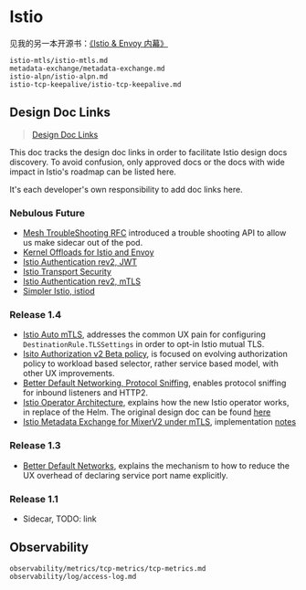 # Istio

见我的另一本开源书：[《Istio & Envoy 内幕》](https://istio-insider.mygraphql.com/)

```{toctree}
istio-mtls/istio-mtls.md
metadata-exchange/metadata-exchange.md
istio-alpn/istio-alpn.md
istio-tcp-keepalive/istio-tcp-keepalive.md
```

## Design Doc Links
> [Design Doc Links](https://github.com/istio/istio/wiki/Design-Doc-Links)

This doc tracks the design doc links in order to facilitate Istio design docs discovery. To avoid confusion, only approved docs or the docs with wide impact in Istio's roadmap can be listed here.

It's each developer's own responsibility to add doc links here.

### Nebulous Future

- [Mesh TroubleShooting RFC](https://docs.google.com/document/d/11P6OXlITExJvFqzsWfFu9WhFLjY6uqOcCUKqPVgSSoc/edit#) introduced a trouble shooting API to allow us make sidecar out of the pod.
- [Kernel Offloads for Istio and Envoy](https://docs.google.com/document/d/1y4k35xr38y1Hp98bu3zh7B_rZZf8ItVG86o9Oc5L7LM)
- [Istio Authentication rev2, JWT](https://docs.google.com/document/d/1f1ZVCUa7ktuoFKKFATCXfu9qFFFXX-7UMAJQtmMPuS4)
- [Istio Transport Security](https://docs.google.com/document/d/1ubUG78rNQbwwkqpvYcr7KgM14kEHwitSsuorCZjR6qY/edit?ts=5db9c907)
- [Istio Authentication rev2, mTLS](https://docs.google.com/document/d/1RAsCl4n_F75ANAXrbI9tllA8QmE4etQ3HBHXNjxLPTo)
- [Simpler Istio, istiod](https://docs.google.com/document/d/1v8BxI07u-mby5f5rCruwF7odSXgb9G8-C9W5hQtSIAg)

### Release 1.4

- [Istio Auto mTLS](https://docs.google.com/document/d/1yEMDRO2FZCyZnDK1AzNmjQtbtQqE7wN8YoM65FAH7uA), addresses the common UX pain for configuring `DestinationRule.TLSSettings` in order to opt-in Istio mutual TLS.
- [Isito Authorization v2 Beta policy](https://docs.google.com/document/d/1diwa9oYVwmLtarXb-kfWPq-Ul3O2Ic3b8Y21Z3R8DzQ), is focused on evolving authorization policy to workload based selector, rather service based model, with other UX improvements.
- [Better Default Networking, Protocol Sniffing](https://docs.google.com/document/d/1l0oVAneaLLp9KjVOQSb3bwnJJpjyxU_xthpMKFM_l7o/edit#), enables protocol sniffing for inbound listeners and HTTP2.
- [Istio Operator Architecture](https://github.com/istio/operator/blob/release-1.4/ARCHITECTURE.md), explains how the new Istio operator works, in replace of the Helm. The original design doc can be found [here](https://docs.google.com/document/d/11j9ZtYWNWnxQYnZy8ayZav1FMwTH6F6z6fkDYZ7V298/edit#heading=h.qex63c29z2to)
- [Istio Metadata Exchange for MixerV2 under mTLS](https://docs.google.com/document/d/1bWQAsrBZguk5HCmBVDEgEMVGS91r9uh3SIr7D7ELZBk/edit#), implementation [notes](https://docs.google.com/document/d/15jKV_muOZKX4CccnA1w-X73SkqGt8cV3a9TBXxzs0TA/edit#)

### Release 1.3

- [Better Default Networks](https://docs.google.com/document/d/12Z_oFCFn3_rTWbQsuR1GmjU5_WZVkBTJwFpFMx802Ns/edit), explains the mechanism to how to reduce the UX overhead of declaring service port name explicitly.

### Release 1.1

- Sidecar, TODO: link 

## Observability

```{toctree}
observability/metrics/tcp-metrics/tcp-metrics.md
observability/log/access-log.md
```